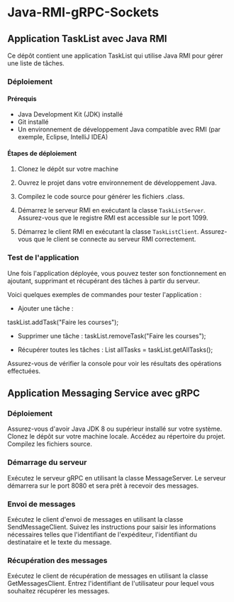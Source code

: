 # Java-RMI-gRPC-Sockets
## Application TaskList avec Java RMI

Ce dépôt contient une application TaskList qui utilise Java RMI pour gérer une liste de tâches.

### Déploiement

#### Prérequis
- Java Development Kit (JDK) installé
- Git installé
- Un environnement de développement Java compatible avec RMI (par exemple, Eclipse, IntelliJ IDEA)

#### Étapes de déploiement

1. Clonez le dépôt sur votre machine
   
2. Ouvrez le projet dans votre environnement de développement Java.

3. Compilez le code source pour générer les fichiers .class.

4. Démarrez le serveur RMI en exécutant la classe `TaskListServer`. Assurez-vous que le registre RMI est accessible sur le port 1099.

5. Démarrez le client RMI en exécutant la classe `TaskListClient`. Assurez-vous que le client se connecte au serveur RMI correctement.

### Test de l'application

Une fois l'application déployée, vous pouvez tester son fonctionnement en ajoutant, supprimant et récupérant des tâches à partir du serveur.

Voici quelques exemples de commandes pour tester l'application :

- Ajouter une tâche :

taskList.addTask("Faire les courses");


- Supprimer une tâche :
taskList.removeTask("Faire les courses");


- Récupérer toutes les tâches :
List<String> allTasks = taskList.getAllTasks();

Assurez-vous de vérifier la console pour voir les résultats des opérations effectuées.

## Application Messaging Service avec gRPC

### Déploiement
Assurez-vous d'avoir Java JDK 8 ou supérieur installé sur votre système.
Clonez le dépôt sur votre machine locale.
Accédez au répertoire du projet.
Compilez les fichiers source.
### Démarrage du serveur
Exécutez le serveur gRPC en utilisant la classe MessageServer.
Le serveur démarrera sur le port 8080 et sera prêt à recevoir des messages.
### Envoi de messages
Exécutez le client d'envoi de messages en utilisant la classe SendMessageClient.
Suivez les instructions pour saisir les informations nécessaires telles que l'identifiant de l'expéditeur, l'identifiant du destinataire et le texte du message.
### Récupération des messages
Exécutez le client de récupération de messages en utilisant la classe GetMessagesClient.
Entrez l'identifiant de l'utilisateur pour lequel vous souhaitez récupérer les messages.



